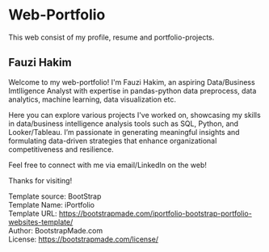 # Web-Portfolio
This web consist of my profile, resume and portfolio-projects.

## Fauzi Hakim
Welcome to my web-portfolio! I'm Fauzi Hakim, an aspiring Data/Business Imtlligence Analyst with expertise in pandas-python data preprocess, data analytics, machine learning, data visualization etc.

Here you can explore various projects I've worked on, showcasing my skills in data/business intelligence analysis tools such as SQL, Python, and Looker/Tableau. I’m passionate in generating meaningful insights and formulating data-driven strategies that enhance organizational competitiveness and resilience.

Feel free to connect with me via email/LinkedIn on the web!

Thanks for visiting!



Template source: BootStrap \
Template Name: iPortfolio \
Template URL: https://bootstrapmade.com/iportfolio-bootstrap-portfolio-websites-template/ \
Author: BootstrapMade.com \
License: https://bootstrapmade.com/license/
